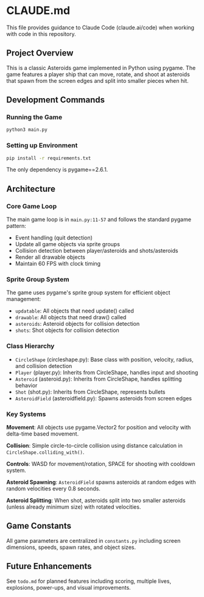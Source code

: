 # CLAUDE.md

This file provides guidance to Claude Code (claude.ai/code) when working with code in this repository.

## Project Overview

This is a classic Asteroids game implemented in Python using pygame. The game features a player ship that can move, rotate, and shoot at asteroids that spawn from the screen edges and split into smaller pieces when hit.

## Development Commands

### Running the Game
```bash
python3 main.py
```

### Setting up Environment
```bash
pip install -r requirements.txt
```

The only dependency is pygame==2.6.1.

## Architecture

### Core Game Loop
The main game loop is in `main.py:11-57` and follows the standard pygame pattern:
- Event handling (quit detection)
- Update all game objects via sprite groups
- Collision detection between player/asteroids and shots/asteroids
- Render all drawable objects
- Maintain 60 FPS with clock timing

### Sprite Group System
The game uses pygame's sprite group system for efficient object management:
- `updatable`: All objects that need update() called
- `drawable`: All objects that need draw() called  
- `asteroids`: Asteroid objects for collision detection
- `shots`: Shot objects for collision detection

### Class Hierarchy
- `CircleShape` (circleshape.py): Base class with position, velocity, radius, and collision detection
- `Player` (player.py): Inherits from CircleShape, handles input and shooting
- `Asteroid` (asteroid.py): Inherits from CircleShape, handles splitting behavior
- `Shot` (shot.py): Inherits from CircleShape, represents bullets
- `AsteroidField` (asteroidfield.py): Spawns asteroids from screen edges

### Key Systems

**Movement**: All objects use pygame.Vector2 for position and velocity with delta-time based movement.

**Collision**: Simple circle-to-circle collision using distance calculation in `CircleShape.colliding_with()`.

**Controls**: WASD for movement/rotation, SPACE for shooting with cooldown system.

**Asteroid Spawning**: `AsteroidField` spawns asteroids at random edges with random velocities every 0.8 seconds.

**Asteroid Splitting**: When shot, asteroids split into two smaller asteroids (unless already minimum size) with rotated velocities.

## Game Constants

All game parameters are centralized in `constants.py` including screen dimensions, speeds, spawn rates, and object sizes.

## Future Enhancements

See `todo.md` for planned features including scoring, multiple lives, explosions, power-ups, and visual improvements.
